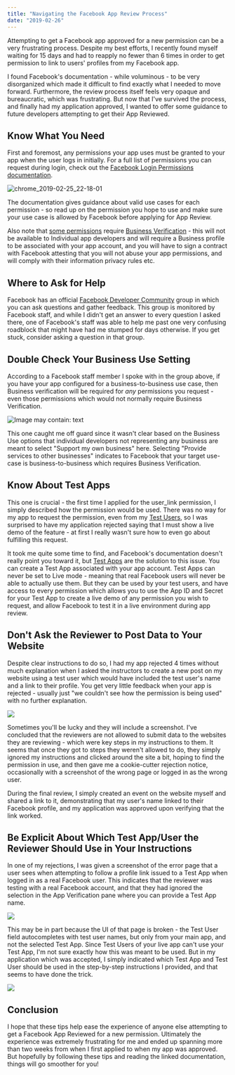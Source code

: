 ```yaml
---
title: "Navigating the Facebook App Review Process"
date: "2019-02-26"
---
```


Attempting to get a Facebook app approved for a new permission can be a very frustrating process. Despite my best efforts, I recently found myself waiting for 15 days and had to reapply no fewer than 6 times in order to get permission to link to users' profiles from my Facebook app.

I found Facebook's documentation - while voluminous - to be very disorganized which made it difficult to find exactly what I needed to move forward. Furthermore, the review process itself feels very opaque and bureaucratic, which was frustrating. But now that I've survived the process, and finally had my application approved, I wanted to offer some guidance to future developers attempting to get their App Reviewed.

## Know What You Need

First and foremost, any permissions your app uses must be granted to your app when the user logs in initially. For a full list of permissions you can request during login, check out the [Facebook Login Permissions documentation](https://developers.facebook.com/docs/facebook-login/permissions).

![chrome_2019-02-25_22-18-01](images/chrome_2019-02-25_22-18-01.jpg)

The documentation gives guidance about valid use cases for each permission - so read up on the permission you hope to use and make sure your use case is allowed by Facebook before applying for App Review.

Also note that [some permissions](https://developers.facebook.com/docs/facebook-login/changelog?hc_location=ufi#2018-07-02) require [Business Verification](https://developers.facebook.com/docs/apps/review/#business-verification) - this will not be available to Individual app developers and will require a Business profile to be associated with your app account, and you will have to sign a contract with Facebook attesting that you will not abuse your app permissions, and will comply with their information privacy rules etc.

## Where to Ask for Help

Facebook has an official [Facebook Developer Community](https://www.facebook.com/groups/fbdevelopers/) group in which you can ask questions and gather feedback. This group is monitored by Facebook staff, and while I didn't get an answer to every question I asked there, one of Facebook's staff was able to help me past one very confusing roadblock that might have had me stumped for days otherwise. If you get stuck, consider asking a question in that group.

## Double Check Your Business Use Setting

According to a Facebook staff member I spoke with in the group above, if you have your app configured for a business-to-business use case, then Business verification will be required for _any_ permissions you request - even those permissions which would not normally require Business Verification.

![Image may contain: text](https://scontent-dfw5-2.xx.fbcdn.net/v/t1.0-9/51807934_10218121295533315_1616040689898881024_n.jpg?_nc_cat=100&_nc_ht=scontent-dfw5-2.xx&oh=a1b0a0311d107851e6ca62189b76573d&oe=5CE6CDAF)

This one caught me off guard since it wasn't clear based on the Business Use options that individual developers not representing any business are meant to select "Support my own business" here. Selecting "Provide services to other businesses" indicates to Facebook that your target use-case is business-to-business which requires Business Verification.

## Know About Test Apps

This one is crucial - the first time I applied for the user\_link permission, I simply described how the permission would be used. There was no way for my app to request the permission, even from my [Test Users](https://developers.facebook.com/docs/apps/test-users), so I was surprised to have my application rejected saying that I must show a live demo of the feature - at first I really wasn't sure how to even go about fulfilling this request.

It took me quite some time to find, and Facebook's documentation doesn't really point you toward it, but [Test Apps](https://developers.facebook.com/docs/apps/test-apps/) are the solution to this issue. You can create a Test App associated with your app account. Test Apps can never be set to Live mode - meaning that real Facebook users will never be able to actually use them. But they can be used by your test users, and have access to every permission which allows you to use the App ID and Secret for your Test App to create a live demo of any permission you wish to request, and allow Facebook to test it in a live environment during app review.

## Don't Ask the Reviewer to Post Data to Your Website

Despite clear instructions to do so, I had my app rejected 4 times without much explanation when I asked the instructors to create a new post on my website using a test user which would have included the test user's name and a link to their profile. You get very little feedback when your app is rejected - usually just "we couldn't see how the permission is being used" with no further explanation.

![](images/unknown.png)

Sometimes you'll be lucky and they will include a screenshot. I've concluded that the reviewers are not allowed to submit data to the websites they are reviewing - which were key steps in my instructions to them. It seems that once they got to steps they weren't allowed to do, they simply ignored my instructions and clicked around the site a bit, hoping to find the permission in use, and then gave me a cookie-cutter rejection notice, occasionally with a screenshot of the wrong page or logged in as the wrong user.

During the final review, I simply created an event on the website myself and shared a link to it, demonstrating that my user's name linked to their Facebook profile, and my application was approved upon verifying that the link worked.

## Be Explicit About Which Test App/User the Reviewer Should Use in Your Instructions

In one of my rejections, I was given a screenshot of the error page that a user sees when attempting to follow a profile link issued to a Test App when logged in as a real Facebook user. This indicates that the reviewer was testing with a real Facebook account, and that they had ignored the selection in the App Verification pane where you can provide a Test App name.

![](images/unknown.png)

This may be in part because the UI of that page is broken - the Test User field autocompletes with test user names, but only from your main app, and not the selected Test App. Since Test Users of your live app can't use your Test App, I'm not sure exactly how this was meant to be used. But in my application which was accepted, I simply indicated which Test App and Test User should be used in the step-by-step instructions I provided, and that seems to have done the trick.

![](images/unknown.png)

## Conclusion

I hope that these tips help ease the experience of anyone else attempting to get a Facebook App Reviewed for a new permission. Ultimately the experience was extremely frustrating for me and ended up spanning more than two weeks from when I first applied to when my app was approved. But hopefully by following these tips and reading the linked documentation, things will go smoother for you!
